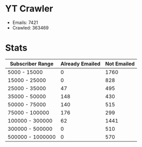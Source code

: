 # YT Crawler
- Emails: 7421
- Crawled: 363469

# Stats
| Subscriber Range  | Already Emailed | Not Emailed |
|-------|-------|-------|
| 5000 - 15000 | 0 | 1760 |
| 15000 - 25000 | 0 | 828 |
| 25000 - 35000 | 47 | 495 |
| 35000 - 50000 | 148 | 430 |
| 50000 - 75000 | 140 | 515 |
| 75000 - 100000 | 176 | 299 |
| 100000 - 300000 | 62 | 1441 |
| 300000 - 500000 | 0 | 510 |
| 500000 - 1000000 | 0 | 570 |
